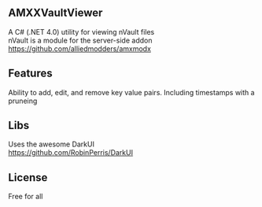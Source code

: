 AMXXVaultViewer
---------------
A C# (.NET 4.0) utility for viewing nVault files</br>
nVault is a module for the server-side addon https://github.com/alliedmodders/amxmodx

Features
--------
Ability to add, edit, and remove key value pairs. Including timestamps with a pruneing

Libs
----
Uses the awesome DarkUI</br>
https://github.com/RobinPerris/DarkUI
 
License
-------
Free for all
